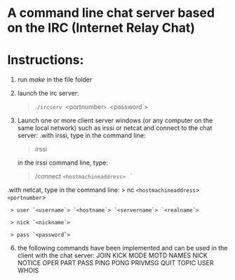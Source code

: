 # A command line chat server based on the IRC (Internet Relay Chat)

# Instructions:
1. run *make* in the file folder
2. launch the irc server:
   > .`/ircserv `<portnumber`> `<password`>
   
4. Launch one or more client server windows (or any computer on the same local network) such as irssi or netcat and connect to the chat server:
  .with irssi, type in the command line:
     > irssi
     
     in the irssi command line, type:
   
     > /connect `<hostmachineaddress> `<portnumber> `<password>
     
  .with netcat, type in the command line:
     > nc `<hostmachineaddress`> `<portnumber`>
     
     > user `<username`> `<hostname`> `<servername`> `<realname`>
     
     > nick `<nickname`>
     
     > pass `<password`>
     
6. the following commands have been implemented and can be used in the client with the chat server:
   JOIN
   KICK
   MODE
   MOTD
   NAMES
   NICK
   NOTICE
   OPER
   PART
   PASS
   PING
   PONG
   PRIVMSG
   QUIT
   TOPIC
   USER
   WHOIS
   
